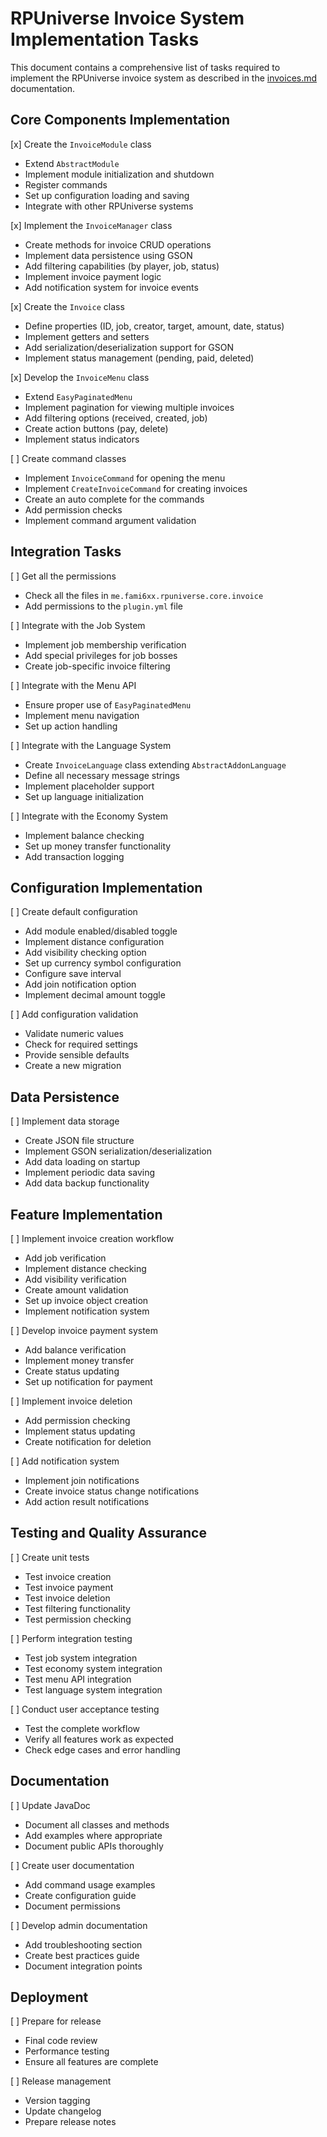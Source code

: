 # RPUniverse Invoice System Implementation Tasks

This document contains a comprehensive list of tasks required to implement the RPUniverse invoice system as described in the [invoices.md](invoices.md) documentation.

## Core Components Implementation

[x] Create the `InvoiceModule` class
   - Extend `AbstractModule`
   - Implement module initialization and shutdown
   - Register commands
   - Set up configuration loading and saving
   - Integrate with other RPUniverse systems

[x] Implement the `InvoiceManager` class
   - Create methods for invoice CRUD operations
   - Implement data persistence using GSON
   - Add filtering capabilities (by player, job, status)
   - Implement invoice payment logic
   - Add notification system for invoice events

[x] Create the `Invoice` class
   - Define properties (ID, job, creator, target, amount, date, status)
   - Implement getters and setters
   - Add serialization/deserialization support for GSON
   - Implement status management (pending, paid, deleted)

[x] Develop the `InvoiceMenu` class
   - Extend `EasyPaginatedMenu`
   - Implement pagination for viewing multiple invoices
   - Add filtering options (received, created, job)
   - Create action buttons (pay, delete)
   - Implement status indicators

[ ] Create command classes
   - Implement `InvoiceCommand` for opening the menu
   - Implement `CreateInvoiceCommand` for creating invoices
   - Create an auto complete for the commands
   - Add permission checks
   - Implement command argument validation

## Integration Tasks

[ ] Get all the permissions
   - Check all the files in `me.fami6xx.rpuniverse.core.invoice`
   - Add permissions to the `plugin.yml` file

[ ] Integrate with the Job System
   - Implement job membership verification
   - Add special privileges for job bosses
   - Create job-specific invoice filtering

[ ] Integrate with the Menu API
   - Ensure proper use of `EasyPaginatedMenu`
   - Implement menu navigation
   - Set up action handling

[ ] Integrate with the Language System
   - Create `InvoiceLanguage` class extending `AbstractAddonLanguage`
   - Define all necessary message strings
   - Implement placeholder support
   - Set up language initialization

[ ] Integrate with the Economy System
   - Implement balance checking
   - Set up money transfer functionality
   - Add transaction logging

## Configuration Implementation

[ ] Create default configuration
   - Add module enabled/disabled toggle
   - Implement distance configuration
   - Add visibility checking option
   - Set up currency symbol configuration
   - Configure save interval
   - Add join notification option
   - Implement decimal amount toggle

[ ] Add configuration validation
   - Validate numeric values
   - Check for required settings
   - Provide sensible defaults
   - Create a new migration 

## Data Persistence

[ ] Implement data storage
   - Create JSON file structure
   - Implement GSON serialization/deserialization
   - Add data loading on startup
   - Implement periodic data saving
   - Add data backup functionality

## Feature Implementation

[ ] Implement invoice creation workflow
   - Add job verification
   - Implement distance checking
   - Add visibility verification
   - Create amount validation
   - Set up invoice object creation
   - Implement notification system

[ ] Develop invoice payment system
   - Add balance verification
   - Implement money transfer
   - Create status updating
   - Set up notification for payment

[ ] Implement invoice deletion
   - Add permission checking
   - Implement status updating
   - Create notification for deletion

[ ] Add notification system
   - Implement join notifications
   - Create invoice status change notifications
   - Add action result notifications

## Testing and Quality Assurance

[ ] Create unit tests
   - Test invoice creation
   - Test invoice payment
   - Test invoice deletion
   - Test filtering functionality
   - Test permission checking

[ ] Perform integration testing
   - Test job system integration
   - Test economy system integration
   - Test menu API integration
   - Test language system integration

[ ] Conduct user acceptance testing
   - Test the complete workflow
   - Verify all features work as expected
   - Check edge cases and error handling

## Documentation

[ ] Update JavaDoc
   - Document all classes and methods
   - Add examples where appropriate
   - Document public APIs thoroughly

[ ] Create user documentation
   - Add command usage examples
   - Create configuration guide
   - Document permissions

[ ] Develop admin documentation
   - Add troubleshooting section
   - Create best practices guide
   - Document integration points

## Deployment

[ ] Prepare for release
   - Final code review
   - Performance testing
   - Ensure all features are complete

[ ] Release management
   - Version tagging
   - Update changelog
   - Prepare release notes
